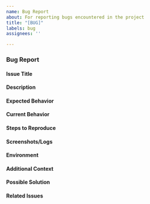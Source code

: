 ```yaml
---
name: Bug Report
about: For reporting bugs encountered in the project
title: "[BUG]"
labels: bug
assignees: ''

---
```


### Bug Report

#### Issue Title

#### Description

#### Expected Behavior

#### Current Behavior

#### Steps to Reproduce

#### Screenshots/Logs

#### Environment

#### Additional Context

#### Possible Solution

#### Related Issues
